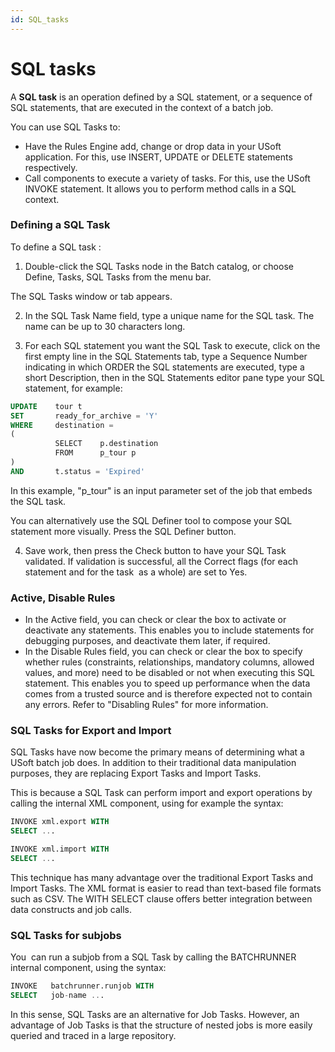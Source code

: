```yaml
---
id: SQL_tasks
---
```


# SQL tasks

A **SQL task** is an operation defined by a SQL statement, or a sequence of SQL statements, that are executed in the context of a batch job.

You can use SQL Tasks to:

- Have the Rules Engine add, change or drop data in your USoft application. For this, use INSERT, UPDATE or DELETE statements respectively.
- Call components to execute a variety of tasks. For this, use the USoft INVOKE statement. It allows you to perform method calls in a SQL context.

### Defining a SQL Task

To define a SQL task :

1. Double-click the SQL Tasks node in the Batch catalog, or choose Define, Tasks, SQL Tasks from the menu bar.

The SQL Tasks window or tab appears.

2. In the SQL Task Name field, type a unique name for the SQL task. The name can be up to 30 characters long.

3. For each SQL statement you want the SQL Task to execute, click on the first empty line in the SQL Statements tab, type a Sequence Number indicating in which ORDER the SQL statements are executed, type a short Description, then in the SQL Statements editor pane type your SQL statement, for example:

```sql
UPDATE    tour t
SET       ready_for_archive = 'Y'
WHERE     destination =
(
          SELECT    p.destination
          FROM      p_tour p
)
AND       t.status = 'Expired'

```

In this example, "p_tour" is an input parameter set of the job that embeds the SQL task.

You can alternatively use the SQL Definer tool to compose your SQL statement more visually. Press the SQL Definer button.

4. Save work, then press the Check button to have your SQL Task validated. If validation is successful, all the Correct flags (for each statement and for the task  as a whole) are set to Yes.

### Active, Disable Rules

- In the Active field, you can check or clear the box to activate or deactivate any statements. This enables you to include statements for debugging purposes, and deactivate them later, if required.
- In the Disable Rules field, you can check or clear the box to specify whether rules (constraints, relationships, mandatory columns, allowed values, and more) need to be disabled or not when executing this SQL statement. This enables you to speed up performance when the data comes from a trusted source and is therefore expected not to contain any errors. Refer to "Disabling Rules" for more information.

### SQL Tasks for Export and Import

SQL Tasks have now become the primary means of determining what a USoft batch job does. In addition to their traditional data manipulation purposes, they are replacing Export Tasks and Import Tasks.

This is because a SQL Task can perform import and export operations by calling the internal XML component, using for example the syntax:

```sql
INVOKE xml.export WITH
SELECT ...

```

```sql
INVOKE xml.import WITH
SELECT ...

```

This technique has many advantage over the traditional Export Tasks and Import Tasks. The XML format is easier to read than text-based file formats such as CSV. The WITH SELECT clause offers better integration between data constructs and job calls.

### SQL Tasks for subjobs

You  can run a subjob from a SQL Task by calling the BATCHRUNNER internal component, using the syntax:

```sql
INVOKE   batchrunner.runjob WITH
SELECT   job-name ...

```

In this sense, SQL Tasks are an alternative for Job Tasks. However, an advantage of Job Tasks is that the structure of nested jobs is more easily queried and traced in a large repository.